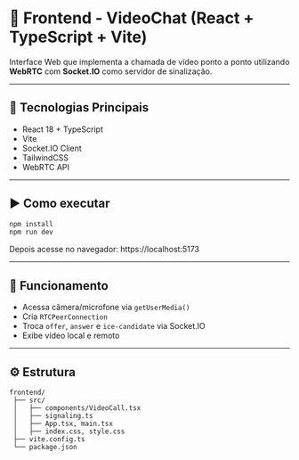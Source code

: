 # 🎥 Frontend - VideoChat (React + TypeScript + Vite)

Interface Web que implementa a chamada de vídeo ponto a ponto utilizando **WebRTC** com **Socket.IO** como servidor de sinalização.

---

## 🚀 Tecnologias Principais

- React 18 + TypeScript
- Vite
- Socket.IO Client
- TailwindCSS
- WebRTC API

---

## ▶️ Como executar

```bash
npm install
npm run dev
```

Depois acesse no navegador: https://localhost:5173

---

## 🧩 Funcionamento

- Acessa câmera/microfone via `getUserMedia()`
- Cria `RTCPeerConnection`
- Troca `offer`, `answer` e `ice-candidate` via Socket.IO
- Exibe vídeo local e remoto

---

## ⚙️ Estrutura

```
frontend/
 ├── src/
 │   ├── components/VideoCall.tsx
 │   ├── signaling.ts
 │   ├── App.tsx, main.tsx
 │   ├── index.css, style.css
 ├── vite.config.ts
 └── package.json
```

